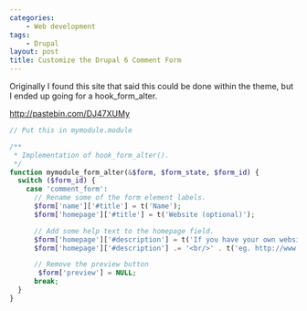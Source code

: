```yaml
---
categories:
    - Web development
tags:
    - Drupal
layout: post
title: Customize the Drupal 6 Comment Form
---
```


Originally I found this site that said this could be done within the theme, but
I ended up going for a hook_form_alter.

<!--more-->

http://pastebin.com/DJ47XUMy

```php
// Put this in mymodule.module

/**
 * Implementation of hook_form_alter().
 */
function mymodule_form_alter(&$form, $form_state, $form_id) {
  switch ($form_id) {
    case 'comment_form':
      // Rename some of the form element labels.
      $form['name']['#title'] = t('Name');
      $form['homepage']['#title'] = t('Website (optional)');

      // Add some help text to the homepage field.
      $form['homepage']['#description'] = t('If you have your own website, enter its address here and we will link to it for you. (please include http://).');
      $form['homepage']['#description'] .= '<br/>' . t('eg. http://www.mysite.com');

      // Remove the preview button
       $form['preview'] = NULL;
      break;
  }
}
```
